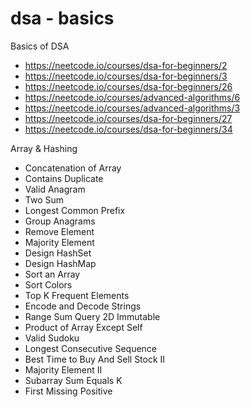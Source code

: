 # dsa - basics
Basics of DSA

 -  https://neetcode.io/courses/dsa-for-beginners/2
 -  https://neetcode.io/courses/dsa-for-beginners/3
 -  https://neetcode.io/courses/dsa-for-beginners/26
 -  https://neetcode.io/courses/advanced-algorithms/6
 -  https://neetcode.io/courses/advanced-algorithms/3
 -  https://neetcode.io/courses/dsa-for-beginners/27
 -  https://neetcode.io/courses/dsa-for-beginners/34

Array & Hashing

 - Concatenation of Array   	
 - Contains Duplicate   	
 - Valid Anagram   	
 - Two Sum   	
 - Longest Common Prefix   	
 - Group Anagrams   	
 - Remove Element   	
 - Majority Element   	
 - Design HashSet	
 - Design HashMap	
 - Sort an Array   	
 - Sort Colors   	
 - Top K Frequent Elements   	
 - Encode and Decode Strings   	
 - Range Sum Query 2D Immutable	
 - Product of Array Except Self   	
 - Valid Sudoku   	
 - Longest Consecutive Sequence   	
 - Best Time to Buy And Sell Stock II   	
 - Majority Element II   	
 - Subarray Sum Equals K   	
 - First Missing Positive   
